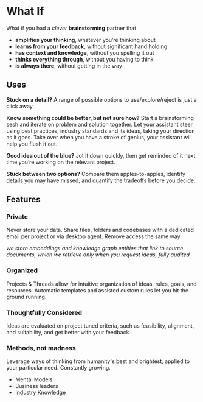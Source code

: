 # What If

What if you had a _clever_ **brainstorming** partner that

- **amplifies your thinking**, whatever you’re thinking about
- **learns from your feedback**, without significant hand holding
- **has context and knowledge**, without you spelling it out
- **thinks everything through**, without you having to think
- **is always there**, without getting in the way

## Uses

**Stuck on a detail?**
A range of possible options to use/explore/reject is just a click away.

**Know something could be better, but not sure how?**
Start a brainstorming sesh and iterate on problem and solution together. Let your assistant steer using best practices,
industry standards and its ideas, taking your direction as it goes. Take over when you have a stroke of genius, your
assistant will help you flush it out.

**Good idea out of the blue?**
Jot it down quickly, then get reminded of it next time you’re working on the relevant project.

**Stuck between two options?**
Compare them apples-to-apples, identify details you may have missed, and quantify the tradeoffs before you decide.

## Features

### Private

Never store your data. Share files, folders and codebases with a dedicated email per project or via desktop agent. Remove access the same way.

_we store embeddings and knowledge graph entities that link to source documents, which we retrieve only when you request ideas, fully audited_

### Organized

Projects & Threads allow for intuitive organization of ideas, rules, goals, and resources. Automatic templates and assisted custom rules let you hit the ground running.

### Thoughtfully Considered

Ideas are evaluated on project tuned criteria, such as feasibility, alignment, and suitability, and get better with your feedback.

### Methods, not madness

Leverage ways of thinking from humanity's best and brightest, applied to your particular need. Constantly growing.

- Mental Models
- Business leaders
- Industry Knowledge


